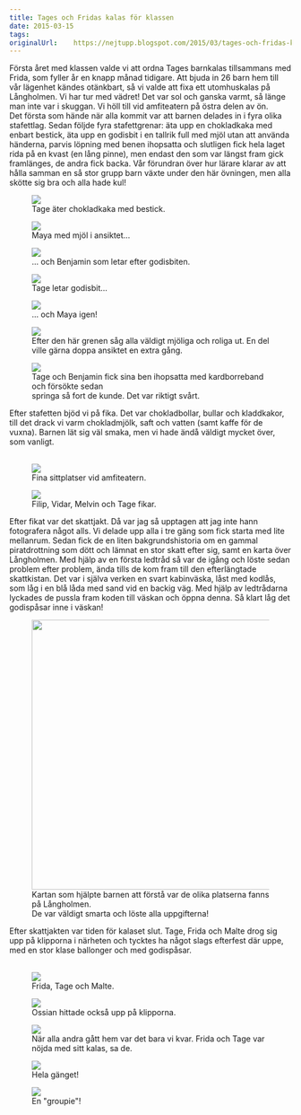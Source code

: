 ```yaml
---
title: Tages och Fridas kalas för klassen
date: 2015-03-15
tags: 	
originalUrl:	https://nejtupp.blogspot.com/2015/03/tages-och-fridas-kalas-for-klassen.html
---
```


Första året med klassen valde vi att ordna Tages barnkalas tillsammans med Frida, som fyller år en knapp månad tidigare. Att bjuda in 26 barn hem till vår lägenhet kändes otänkbart, så vi valde att fixa ett utomhuskalas på Långholmen. Vi har tur med vädret! Det var sol och ganska varmt, så länge man inte var i skuggan. Vi höll till vid amfiteatern på östra delen av ön.<br>Det första som hände när alla kommit var att barnen delades in i fyra olika stafettlag. Sedan följde fyra stafettgrenar: äta upp en chokladkaka med enbart bestick, äta upp en godisbit i en tallrik full med mjöl utan att använda händerna, parvis löpning med benen ihopsatta och slutligen fick hela laget rida på en kvast (en lång pinne), men endast den som var längst fram gick framlänges, de andra fick backa. Vår förundran över hur lärare klarar av att hålla samman en så stor grupp barn växte under den här övningen, men alla skötte sig bra och alla hade kul! <br>

<figure>
	<img src="../../../../img/Tage%2Boch%2BFridas%2Bkalas-PERK2472.jpg">
	<figcaption>Tage äter chokladkaka med bestick.</figcaption>
</figure>

<figure>
	<img src="../../../../img/Tage%2Boch%2BFridas%2Bkalas-PERK2481.jpg">
	<figcaption>Maya med mjöl i ansiktet...</figcaption>
</figure>

<figure>
	<img src="../../../../img/Tage%2Boch%2BFridas%2Bkalas-PERK2483.jpg">
	<figcaption>... och Benjamin som letar efter godisbiten.</figcaption>
</figure>

<figure>
	<img src="../../../../img/Tage%2Boch%2BFridas%2Bkalas-PERK2499.jpg">
	<figcaption>Tage letar godisbit...</figcaption>
</figure>

<figure>
	<img src="../../../../img/Tage%2Boch%2BFridas%2Bkalas-PERK2504.jpg">
	<figcaption>... och Maya igen!</figcaption>
</figure>

<figure>
	<img src="../../../../img/Tage%2Boch%2BFridas%2Bkalas-PERK2512.jpg">
	<figcaption>Efter den här grenen såg alla väldigt mjöliga och roliga ut. En del ville gärna doppa ansiktet en extra gång.</figcaption>
</figure>

<figure>
	<img src="../../../../img/Tage%2Boch%2BFridas%2Bkalas-PERK2531.jpg">
	<figcaption>Tage och Benjamin fick sina ben ihopsatta med kardborreband och försökte sedan<br>springa så fort de kunde. Det var riktigt svårt.</figcaption>
</figure>Efter stafetten bjöd vi på fika. Det var chokladbollar, bullar och kladdkakor, till det drack vi varm chokladmjölk, saft och vatten (samt kaffe för de vuxna). Barnen lät sig väl smaka, men vi hade ändå väldigt mycket över, som vanligt.<br><br>

<figure>
	<img src="../../../../img/Tage%2Boch%2BFridas%2Bkalas-PERK2533.jpg">
	<figcaption>Fina sittplatser vid amfiteatern.</figcaption>
</figure>

<figure>
	<img src="../../../../img/Tage%2Boch%2BFridas%2Bkalas-PERK2538.jpg">
	<figcaption>Filip, Vidar, Melvin och Tage fikar.</figcaption>
</figure>Efter fikat var det skattjakt. Då var jag så upptagen att jag inte hann fotografera något alls. Vi delade upp alla i tre gäng som fick starta med lite mellanrum. Sedan fick de en liten bakgrundshistoria om en gammal piratdrottning som dött och lämnat en stor skatt efter sig, samt en karta över Långholmen. Med hjälp av en första ledtråd så var de igång och löste sedan problem efter problem, ända tills de kom fram till den efterlängtade skattkistan. Det var i själva verken en svart kabinväska, låst med kodlås, som låg i en blå låda med sand vid en backig väg. Med hjälp av ledtrådarna lyckades de pussla fram koden till väskan och öppna denna. Så klart låg det godispåsar inne i väskan!<br>

<figure>
	<img src="../../../../img/scan005.jpg" height="481">
	<figcaption>Kartan som hjälpte barnen att förstå var de olika platserna fanns på Långholmen. <br>De var väldigt smarta och löste alla uppgifterna!</figcaption>
</figure>Efter skattjakten var tiden för kalaset slut. Tage, Frida och Malte drog sig upp på klipporna i närheten och tycktes ha något slags efterfest där uppe, med en stor klase ballonger och med godispåsar.<br><br>

<figure>
	<img src="../../../../img/Tage%2Boch%2BFridas%2Bkalas-PERK2545.jpg">
	<figcaption>Frida, Tage och Malte.</figcaption>
</figure>

<figure>
	<img src="../../../../img/Tage%2Boch%2BFridas%2Bkalas-PERK2557.jpg">
	<figcaption>Ossian hittade också upp på klipporna.</figcaption>
</figure>

<figure>
	<img src="../../../../img/Tage%2Boch%2BFridas%2Bkalas-PERK2569.jpg">
	<figcaption>När alla andra gått hem var det bara vi kvar. Frida och Tage var nöjda med sitt kalas, sa de.</figcaption>
</figure>

<figure>
	<img src="../../../../img/Tage%2Boch%2BFridas%2Bkalas-PERK2580.jpg">
	<figcaption>Hela gänget!</figcaption>
</figure>

<figure>
	<img src="../../../../img/Tage%2Boch%2BFridas%2Bkalas-PERK2581.jpg">
	<figcaption>En "groupie"!</figcaption>
</figure>

